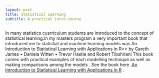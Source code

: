 ```yaml
---
layout: post
title: Statistical Learning
subtitle: A practical intro course
---
```


 In many statistics cusrriculum students are introduced to the concept of statistical learning.In my masters program 
 a very important book that introduced me to statistial and machine learning models was An Introduction to Statistical
 Learning with Applications in R>> by Gareth James • Daniela Witten • Trevor Hastie and Robert Tibshirani
 This book comes with practical examples of each modelling technique as well as making comparisons among the models .
 See the book here .[An Introduction to Statistical Learning with Applications in R](https://www-bcf.usc.edu/~gareth/ISL/)  .
 
